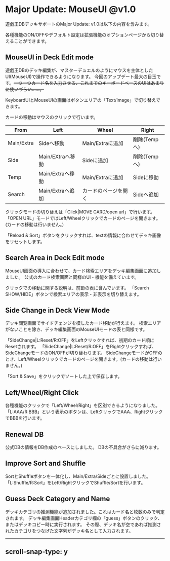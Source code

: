 # Major Update: MouseUI @v1.0

遊戯王DBデッキサポートのMajor Update: v1.0は以下の内容を含みます。

各種機能のON/OFFやデフォルト設定は拡張機能のオプションページから切り替えることができます。

## MouseUI in Deck Edit mode

遊戯王DBのデッキ編集が、マスターデュエルのようにマウスを主体としたUI(MouseUI)で操作できるようになります。
今回のアップデート最大の目玉です。~~一つ一つカード名を入力させる、これまでのキーボードベースのUIはあまりに使いづらい……。~~

KeyboardUIとMouseUIの画面はボタンエリアの「Text/Image」で切り替えできます。

カードの移動はマウスのクリックで行います。

|From|Left|Wheel|Right|
|-|-|-|-|
|Main/Extra| Sideへ移動|  Main/Extraに追加| 削除(Tempへ)|
|Side| Main/EXtraへ移動|  Sideに追加| 削除(Tempへ)|
|Temp|Main/Extraへ移動|Main/Extraに追加|Sideに移動|
|Search|Main/Extraへ追加|カードのページを開く|Sideへ追加|

クリックモードの切り替えは「Click|MOVE CARD/open url」で行います。
「OPEN URL」モードではLeft/Wheelクリックでカードのページを開きます。(カードの移動は行いません。)

「Reload & Sort」ボタンをクリックすれば、textの情報に合わせてデッキ画像をリセットします。

## Search Area in Deck Edit mode

MouseUI画面の導入に合わせて、カード検索エリアをデッキ編集画面に追加しました。
公式のカード検索画面と同様のUI・機能を備えています。

クリックでの移動に関する説明は、前節の表に含んでいます。
「Search SHOW/HIDE」ボタンで検索エリアの表示・非表示を切り替えます。

## Side Change in Deck View Mode

デッキ閲覧画面でサイドチェンジを模したカード移動が行えます。
検索エリアがないことを除き、デッキ編集画面のMouseUIモードの表と同様です。

「SideChange|L:Reset/R:OFF」をLeftクリックすれば、初期のカード順にResetされます。
「SideChange|L:Reset/R:OFF」をRightクリックすれば、SideChangeモードのON/OFFが切り替わります。
SideChangeモードがOFFのとき、Left/Wheelクリックでカードのページを開きます。(カードの移動は行いません。)

「Sort & Save」をクリックでソートした上で保存します。

## Left/Wheel/Right Click

各種機能のクリックで「Left/Wheel/Right」を区別できるようになりました。
「L:AAA/R:BBB」という表示のボタンは、LeftクリックでAAA、RightクリックでBBBを行います。

## Renewal DB

公式DBの情報をDB作成のベースにしました。
DBの不具合がさらに減ります。

## Improve Sort and Shuffle

SortとShuffleボタンを一体化し、Main/Extra/Sideごとに設置しました。
「L:Shuffle/R:Sort」をLeft/RightクリックでShuffle/Sortを行います。

## Guess Deck Category and Name

デッキカテゴリの推測機能が追加されました。これはカード名と枚数のみで判定されます。
デッキ編集画面Headerカテゴリ欄の「guess」ボタンのクリック、またはデッキコピー時に実行されます。
その際、デッキ名が空であれば推測されたカテゴリをつなげた文字列がデッキ名として入力されます。


----

## scroll-snap-type: y

